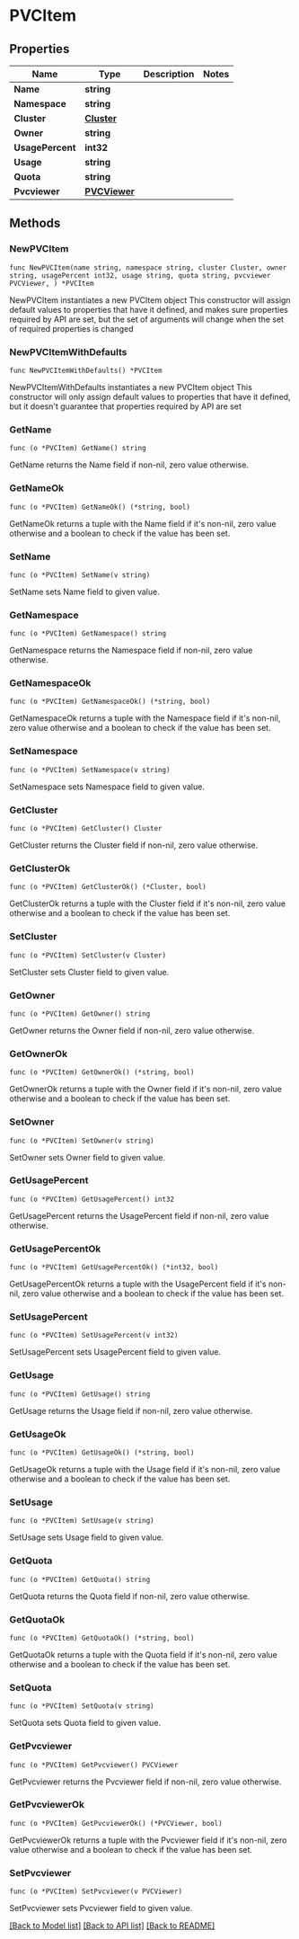# PVCItem

## Properties

Name | Type | Description | Notes
------------ | ------------- | ------------- | -------------
**Name** | **string** |  | 
**Namespace** | **string** |  | 
**Cluster** | [**Cluster**](Cluster.md) |  | 
**Owner** | **string** |  | 
**UsagePercent** | **int32** |  | 
**Usage** | **string** |  | 
**Quota** | **string** |  | 
**Pvcviewer** | [**PVCViewer**](PVCViewer.md) |  | 

## Methods

### NewPVCItem

`func NewPVCItem(name string, namespace string, cluster Cluster, owner string, usagePercent int32, usage string, quota string, pvcviewer PVCViewer, ) *PVCItem`

NewPVCItem instantiates a new PVCItem object
This constructor will assign default values to properties that have it defined,
and makes sure properties required by API are set, but the set of arguments
will change when the set of required properties is changed

### NewPVCItemWithDefaults

`func NewPVCItemWithDefaults() *PVCItem`

NewPVCItemWithDefaults instantiates a new PVCItem object
This constructor will only assign default values to properties that have it defined,
but it doesn't guarantee that properties required by API are set

### GetName

`func (o *PVCItem) GetName() string`

GetName returns the Name field if non-nil, zero value otherwise.

### GetNameOk

`func (o *PVCItem) GetNameOk() (*string, bool)`

GetNameOk returns a tuple with the Name field if it's non-nil, zero value otherwise
and a boolean to check if the value has been set.

### SetName

`func (o *PVCItem) SetName(v string)`

SetName sets Name field to given value.


### GetNamespace

`func (o *PVCItem) GetNamespace() string`

GetNamespace returns the Namespace field if non-nil, zero value otherwise.

### GetNamespaceOk

`func (o *PVCItem) GetNamespaceOk() (*string, bool)`

GetNamespaceOk returns a tuple with the Namespace field if it's non-nil, zero value otherwise
and a boolean to check if the value has been set.

### SetNamespace

`func (o *PVCItem) SetNamespace(v string)`

SetNamespace sets Namespace field to given value.


### GetCluster

`func (o *PVCItem) GetCluster() Cluster`

GetCluster returns the Cluster field if non-nil, zero value otherwise.

### GetClusterOk

`func (o *PVCItem) GetClusterOk() (*Cluster, bool)`

GetClusterOk returns a tuple with the Cluster field if it's non-nil, zero value otherwise
and a boolean to check if the value has been set.

### SetCluster

`func (o *PVCItem) SetCluster(v Cluster)`

SetCluster sets Cluster field to given value.


### GetOwner

`func (o *PVCItem) GetOwner() string`

GetOwner returns the Owner field if non-nil, zero value otherwise.

### GetOwnerOk

`func (o *PVCItem) GetOwnerOk() (*string, bool)`

GetOwnerOk returns a tuple with the Owner field if it's non-nil, zero value otherwise
and a boolean to check if the value has been set.

### SetOwner

`func (o *PVCItem) SetOwner(v string)`

SetOwner sets Owner field to given value.


### GetUsagePercent

`func (o *PVCItem) GetUsagePercent() int32`

GetUsagePercent returns the UsagePercent field if non-nil, zero value otherwise.

### GetUsagePercentOk

`func (o *PVCItem) GetUsagePercentOk() (*int32, bool)`

GetUsagePercentOk returns a tuple with the UsagePercent field if it's non-nil, zero value otherwise
and a boolean to check if the value has been set.

### SetUsagePercent

`func (o *PVCItem) SetUsagePercent(v int32)`

SetUsagePercent sets UsagePercent field to given value.


### GetUsage

`func (o *PVCItem) GetUsage() string`

GetUsage returns the Usage field if non-nil, zero value otherwise.

### GetUsageOk

`func (o *PVCItem) GetUsageOk() (*string, bool)`

GetUsageOk returns a tuple with the Usage field if it's non-nil, zero value otherwise
and a boolean to check if the value has been set.

### SetUsage

`func (o *PVCItem) SetUsage(v string)`

SetUsage sets Usage field to given value.


### GetQuota

`func (o *PVCItem) GetQuota() string`

GetQuota returns the Quota field if non-nil, zero value otherwise.

### GetQuotaOk

`func (o *PVCItem) GetQuotaOk() (*string, bool)`

GetQuotaOk returns a tuple with the Quota field if it's non-nil, zero value otherwise
and a boolean to check if the value has been set.

### SetQuota

`func (o *PVCItem) SetQuota(v string)`

SetQuota sets Quota field to given value.


### GetPvcviewer

`func (o *PVCItem) GetPvcviewer() PVCViewer`

GetPvcviewer returns the Pvcviewer field if non-nil, zero value otherwise.

### GetPvcviewerOk

`func (o *PVCItem) GetPvcviewerOk() (*PVCViewer, bool)`

GetPvcviewerOk returns a tuple with the Pvcviewer field if it's non-nil, zero value otherwise
and a boolean to check if the value has been set.

### SetPvcviewer

`func (o *PVCItem) SetPvcviewer(v PVCViewer)`

SetPvcviewer sets Pvcviewer field to given value.



[[Back to Model list]](../README.md#documentation-for-models) [[Back to API list]](../README.md#documentation-for-api-endpoints) [[Back to README]](../README.md)


